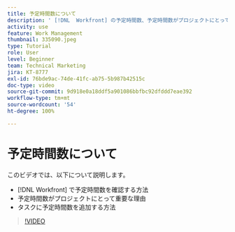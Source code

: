 ```yaml
---
title: 予定時間数について
description: ' [!DNL  Workfront] の予定時間数、予定時間数がプロジェクトにとって重要な理由、予定時間数をタスクに追加する方法を説明します。'
activity: use
feature: Work Management
thumbnail: 335090.jpeg
type: Tutorial
role: User
level: Beginner
team: Technical Marketing
jira: KT-8777
exl-id: 76bde9ac-74de-41fc-ab75-5b987b42515c
doc-type: video
source-git-commit: 9d918e0a18ddf5a901086bbfbc92dfddd7eae392
workflow-type: tm+mt
source-wordcount: '54'
ht-degree: 100%

---
```


# 予定時間数について

このビデオでは、以下について説明します。

* [!DNL  Workfront] で予定時間数を確認する方法
* 予定時間数がプロジェクトにとって重要な理由
* タスクに予定時間数を追加する方法

>[!VIDEO](https://video.tv.adobe.com/v/335090/?quality=12&learn=on)


<!---
learn more urls:
Overview of task duration and duration type
Planned hours overview
--->
